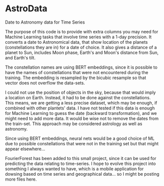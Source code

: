 # AstroData
Date to Astronomy data for Time Series

The purpose of this code is to provide with extra columns you may need for Machine Learning tasks that involve time series with a 1-day precision.
It converts a date to Astronomical data, that show location of the planets (constellations they are in) for a date of choice.
It also gives a distance of a planet to Sun, includes Moon phase, Earth's and Moon's distance from Sun, and Earth's tilt.

The constellation names are using BERT embeddings, since it is possible to have the names of constellations that were not encountered during the training. The embedding is resampled by the bicubic resample so that vector does not overflow the data-sets.

I could not use the position of objects in the sky, because that would imply a location on Earth. Instead, it had to be done against the constellations. This means, we are getting a less precise dataset, which may be enough, if combined with other plantets' data.
I have not tested if this data is enough for Machine Learning to guess the date (backward transformation), and we might need to add more data. It would be wise not to remove the dates from the train-set.
This approach may be considered astrology as well as astronomy.

Since using BERT embeddings, neural nets would be a good choice of ML due to possible constellations that were not in the training set but that might appear elsewhere...

FourierForest has been added to this small project, since it can be used for predicting the data relating to time-series. I hope to evolve this project into something I always wanted to have, which is a mobile application for dowsing based on time series and geographical data... so I might be posting more files here.
